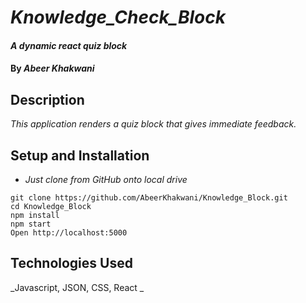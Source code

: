 
# _Knowledge_Check_Block_

#### _A dynamic react quiz block_

#### By _**Abeer Khakwani**_

## Description

_This application renders a quiz block that gives immediate feedback._

## Setup and Installation

* _Just clone from GitHub onto local drive_
```
git clone https://github.com/AbeerKhakwani/Knowledge_Block.git
cd Knowledge_Block
npm install
npm start
Open http://localhost:5000
```

## Technologies Used

_Javascript, JSON, CSS, React _
